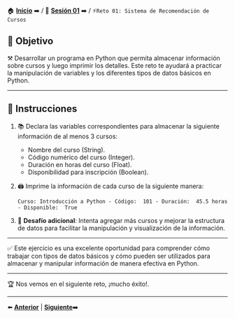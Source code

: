 🏠 [**Inicio**](../../Readme.md) ➡️ / 📖 [**Sesión 01**](../Readme.md) ➡️ / ⚡`Reto 01: Sistema de Recomendación de Cursos`

## 🎯 Objetivo

⚒️ Desarrollar un programa en Python que permita almacenar información sobre cursos y luego imprimir los detalles. Este reto te ayudará a practicar la manipulación de variables y los diferentes tipos de datos básicos en Python.

---

## 📝 Instrucciones

1. 📚 Declara las variables correspondientes para almacenar la siguiente información de al menos 3 cursos:
   - Nombre del curso (String).
   - Código numérico del curso (Integer).
   - Duración en horas del curso (Float).
   - Disponibilidad para inscripción (Boolean).

2. 🖨️ Imprime la información de cada curso de la siguiente manera:
   ```plaintext
   Curso: Introducción a Python - Código:  101 - Duración:  45.5 horas - Disponible:  True
   ```

3. 🧮 **Desafío adicional**: Intenta agregar más cursos y mejorar la estructura de datos para facilitar la manipulación y visualización de la información.

---

✅ Este ejercicio es una excelente oportunidad para comprender cómo trabajar con tipos de datos básicos y cómo pueden ser utilizados para almacenar y manipular información de manera efectiva en Python.

---

🏆 Nos vemos en el siguiente reto, ¡mucho éxito!.

---

⬅️ [**Anterior**](../Readme.md) | [**Siguiente**](../Ejemplo-02/Readme.md)➡️
